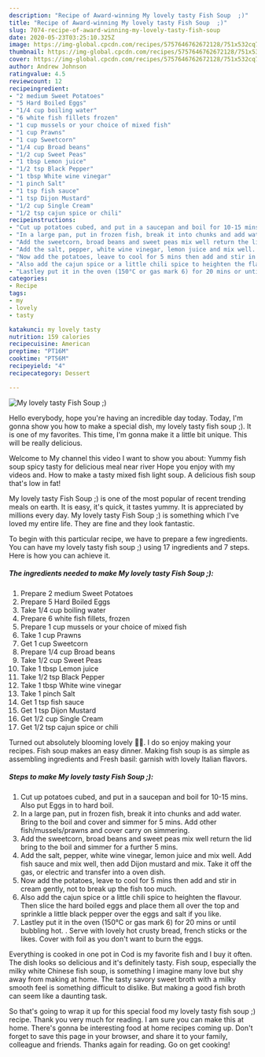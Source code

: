 ```yaml
---
description: "Recipe of Award-winning My lovely tasty Fish Soup  ;)"
title: "Recipe of Award-winning My lovely tasty Fish Soup  ;)"
slug: 7074-recipe-of-award-winning-my-lovely-tasty-fish-soup
date: 2020-05-23T03:25:10.325Z
image: https://img-global.cpcdn.com/recipes/5757646762672128/751x532cq70/my-lovely-tasty-fish-soup-recipe-main-photo.jpg
thumbnail: https://img-global.cpcdn.com/recipes/5757646762672128/751x532cq70/my-lovely-tasty-fish-soup-recipe-main-photo.jpg
cover: https://img-global.cpcdn.com/recipes/5757646762672128/751x532cq70/my-lovely-tasty-fish-soup-recipe-main-photo.jpg
author: Andrew Johnson
ratingvalue: 4.5
reviewcount: 12
recipeingredient:
- "2 medium Sweet Potatoes"
- "5 Hard Boiled Eggs"
- "1/4 cup boiling water"
- "6 white fish fillets frozen"
- "1 cup mussels or your choice of mixed fish"
- "1 cup Prawns"
- "1 cup Sweetcorn"
- "1/4 cup Broad beans"
- "1/2 cup Sweet Peas"
- "1 tbsp Lemon juice"
- "1/2 tsp Black Pepper"
- "1 tbsp White wine vinegar"
- "1 pinch Salt"
- "1 tsp fish sauce"
- "1 tsp Dijon Mustard"
- "1/2 cup Single Cream"
- "1/2 tsp cajun spice or chili"
recipeinstructions:
- "Cut up potatoes cubed, and put in a saucepan and boil for 10-15 mins. Also put Eggs in to hard boil."
- "In a large pan, put in frozen fish, break it into chunks and add water. Bring to the boil and cover and simmer for 5 mins. Add other fish/mussels/prawns and cover carry on simmering."
- "Add the sweetcorn, broad beans and sweet peas mix well return the lid bring to the boil and simmer for a further 5 mins."
- "Add the salt, pepper, white wine vinegar, lemon juice and mix well. Add fish sauce and mix well, then add Dijon mustard and mix. Take it off the gas, or electric and transfer into a oven dish."
- "Now add the potatoes, leave to cool for 5 mins then add and stir in cream gently, not to break up the fish too much."
- "Also add the cajun spice or a little chili spice to heighten the flavour. Then slice the hard boiled eggs and place them all over the top and sprinkle a little black pepper over the eggs and salt if you like."
- "Lastley put it in the oven (150°C or gas mark 6) for 20 mins or until bubbling hot. . Serve with lovely hot crusty bread, french sticks or the likes. Cover with foil as you don&#39;t want to burn the eggs."
categories:
- Recipe
tags:
- my
- lovely
- tasty

katakunci: my lovely tasty 
nutrition: 159 calories
recipecuisine: American
preptime: "PT16M"
cooktime: "PT56M"
recipeyield: "4"
recipecategory: Dessert

---
```



![My lovely tasty Fish Soup  ;)](https://img-global.cpcdn.com/recipes/5757646762672128/751x532cq70/my-lovely-tasty-fish-soup-recipe-main-photo.jpg)

Hello everybody, hope you're having an incredible day today. Today, I'm gonna show you how to make a special dish, my lovely tasty fish soup  ;). It is one of my favorites. This time, I'm gonna make it a little bit unique. This will be really delicious.

Welcome to My channel this video I want to show you about: Yummy fish soup spicy tasty for delicious meal near river Hope you enjoy with my videos and. How to make a tasty mixed fish light soup. A delicious fish soup that&#39;s low in fat!

My lovely tasty Fish Soup  ;) is one of the most popular of recent trending meals on earth. It is easy, it's quick, it tastes yummy. It is appreciated by millions every day. My lovely tasty Fish Soup  ;) is something which I've loved my entire life. They are fine and they look fantastic.


To begin with this particular recipe, we have to prepare a few ingredients. You can have my lovely tasty fish soup  ;) using 17 ingredients and 7 steps. Here is how you can achieve it.

<!--inarticleads1-->

##### The ingredients needed to make My lovely tasty Fish Soup  ;):

1. Prepare 2 medium Sweet Potatoes
1. Prepare 5 Hard Boiled Eggs
1. Take 1/4 cup boiling water
1. Prepare 6 white fish fillets, frozen
1. Prepare 1 cup mussels or your choice of mixed fish
1. Take 1 cup Prawns
1. Get 1 cup Sweetcorn
1. Prepare 1/4 cup Broad beans
1. Take 1/2 cup Sweet Peas
1. Take 1 tbsp Lemon juice
1. Take 1/2 tsp Black Pepper
1. Take 1 tbsp White wine vinegar
1. Take 1 pinch Salt
1. Get 1 tsp fish sauce
1. Get 1 tsp Dijon Mustard
1. Get 1/2 cup Single Cream
1. Get 1/2 tsp cajun spice or chili


Turned out absolutely blooming lovely 💝💝. I do so enjoy making your recipes. Fish soup makes an easy dinner. Making fish soup is as simple as assembling ingredients and Fresh basil: garnish with lovely Italian flavors. 

<!--inarticleads2-->

##### Steps to make My lovely tasty Fish Soup  ;):

1. Cut up potatoes cubed, and put in a saucepan and boil for 10-15 mins. Also put Eggs in to hard boil.
1. In a large pan, put in frozen fish, break it into chunks and add water. Bring to the boil and cover and simmer for 5 mins. Add other fish/mussels/prawns and cover carry on simmering.
1. Add the sweetcorn, broad beans and sweet peas mix well return the lid bring to the boil and simmer for a further 5 mins.
1. Add the salt, pepper, white wine vinegar, lemon juice and mix well. Add fish sauce and mix well, then add Dijon mustard and mix. Take it off the gas, or electric and transfer into a oven dish.
1. Now add the potatoes, leave to cool for 5 mins then add and stir in cream gently, not to break up the fish too much.
1. Also add the cajun spice or a little chili spice to heighten the flavour. Then slice the hard boiled eggs and place them all over the top and sprinkle a little black pepper over the eggs and salt if you like.
1. Lastley put it in the oven (150°C or gas mark 6) for 20 mins or until bubbling hot. . Serve with lovely hot crusty bread, french sticks or the likes. Cover with foil as you don&#39;t want to burn the eggs.


Everything is cooked in one pot in Cod is my favorite fish and I buy it often. The dish looks so delicious and it&#39;s definitely tasty. Fish soup, especially the milky white Chinese fish soup, is something I imagine many love but shy away from making at home. The tasty savory sweet broth with a milky smooth feel is something difficult to dislike. But making a good fish broth can seem like a daunting task. 

So that's going to wrap it up for this special food my lovely tasty fish soup  ;) recipe. Thank you very much for reading. I am sure you can make this at home. There's gonna be interesting food at home recipes coming up. Don't forget to save this page in your browser, and share it to your family, colleague and friends. Thanks again for reading. Go on get cooking!

